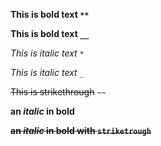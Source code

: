 **This is bold text `**`**

__This is bold text `__`__

*This is italic text `*`*

_This is italic text `_`_

~~This is strikethrough~~ `~~`

**an *italic* in bold**

~~**an *italic* in bold with `striketrough`**~~